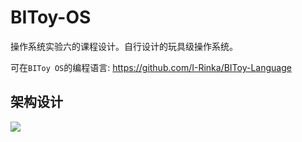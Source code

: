 # BIToy-OS
操作系统实验六的课程设计。自行设计的玩具级操作系统。

可在`BIToy OS`的编程语言:
https://github.com/I-Rinka/BIToy-Language

## 架构设计
![](https://cdn.jsdelivr.net/gh/I-Rinka/picTure//20201225021644.png)
